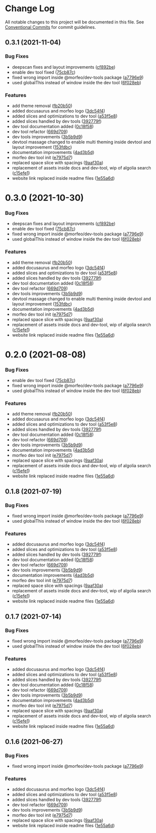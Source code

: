 # Change Log

All notable changes to this project will be documented in this file.
See [Conventional Commits](https://conventionalcommits.org) for commit guidelines.

## 0.3.1 (2021-11-04)


### Bug Fixes

* deepscan fixes and layout improvements ([cf892be](https://github.com/VLK-STUDIO/morfeo/commit/cf892be8668877f9203ebf39ab1d769aefab27dd))
* enable dev tool fixed ([75cb87c](https://github.com/VLK-STUDIO/morfeo/commit/75cb87c0dc818450e54aa77e3b624929e64fe205))
* fixed wrong import inside @morfeo/dev-tools package ([a7796e9](https://github.com/VLK-STUDIO/morfeo/commit/a7796e973ae77c07900dc6461105b542b93068bf))
* used globalThis instead of window inside the dev tool ([6f028eb](https://github.com/VLK-STUDIO/morfeo/commit/6f028eb4f2f1e42f14755bc8c41c26e7bbaf9a3c))


### Features

* add theme removal ([fb20b50](https://github.com/VLK-STUDIO/morfeo/commit/fb20b501e877e2137831f9e86629e213007b88b7))
* added docusaurus and morfeo logo ([3dc54f4](https://github.com/VLK-STUDIO/morfeo/commit/3dc54f4cf0037c3afd93678f8f3004bcf07398ae))
* added slices and optimizations to dev tool ([a53f5e8](https://github.com/VLK-STUDIO/morfeo/commit/a53f5e801f2b3a9baca5adc5a45c112de628b086))
* added slices handled by dev tools ([392779f](https://github.com/VLK-STUDIO/morfeo/commit/392779f9a122965b852a9af85508060c5d71dd59))
* dev tool documentation added ([0c18f58](https://github.com/VLK-STUDIO/morfeo/commit/0c18f58b7c52840e652b12704c9379cf557c0214))
* dev tool refactor ([669d709](https://github.com/VLK-STUDIO/morfeo/commit/669d709f312f919cab51375b4c465aa6584b8898))
* dev tools improvements ([3b5b9d9](https://github.com/VLK-STUDIO/morfeo/commit/3b5b9d96b94a06bf32ee3cebe9351a1e4c9660e0))
* devtool massage changed to enable multi theming inside devtool and layout improvement ([153fdbc](https://github.com/VLK-STUDIO/morfeo/commit/153fdbc52afec9b755f89de7108c278dec37050d))
* documentation improvements ([4ad3b5d](https://github.com/VLK-STUDIO/morfeo/commit/4ad3b5d7f35cd9c1ad1532e5367dec21594d8ff4))
* morfeo dev tool init ([e7975d7](https://github.com/VLK-STUDIO/morfeo/commit/e7975d772a368a1cf5cd2e300953bfefa70baa42))
* replaced space slice with spacings ([9aaf30a](https://github.com/VLK-STUDIO/morfeo/commit/9aaf30a705261c32c778e82d51ca7651c9263457))
* replacement of assets inside docs and dev-tool, wip of algolia search ([c15efe1](https://github.com/VLK-STUDIO/morfeo/commit/c15efe1b92d38f27ce62d0738bbeabf0cc800e9e))
* website link replaced inside readme files ([1e55a6d](https://github.com/VLK-STUDIO/morfeo/commit/1e55a6d458d2873d09efd5fad5100cbbae382057))





# 0.3.0 (2021-10-30)


### Bug Fixes

* deepscan fixes and layout improvements ([cf892be](https://github.com/VLK-STUDIO/morfeo/commit/cf892be8668877f9203ebf39ab1d769aefab27dd))
* enable dev tool fixed ([75cb87c](https://github.com/VLK-STUDIO/morfeo/commit/75cb87c0dc818450e54aa77e3b624929e64fe205))
* fixed wrong import inside @morfeo/dev-tools package ([a7796e9](https://github.com/VLK-STUDIO/morfeo/commit/a7796e973ae77c07900dc6461105b542b93068bf))
* used globalThis instead of window inside the dev tool ([6f028eb](https://github.com/VLK-STUDIO/morfeo/commit/6f028eb4f2f1e42f14755bc8c41c26e7bbaf9a3c))


### Features

* add theme removal ([fb20b50](https://github.com/VLK-STUDIO/morfeo/commit/fb20b501e877e2137831f9e86629e213007b88b7))
* added docusaurus and morfeo logo ([3dc54f4](https://github.com/VLK-STUDIO/morfeo/commit/3dc54f4cf0037c3afd93678f8f3004bcf07398ae))
* added slices and optimizations to dev tool ([a53f5e8](https://github.com/VLK-STUDIO/morfeo/commit/a53f5e801f2b3a9baca5adc5a45c112de628b086))
* added slices handled by dev tools ([392779f](https://github.com/VLK-STUDIO/morfeo/commit/392779f9a122965b852a9af85508060c5d71dd59))
* dev tool documentation added ([0c18f58](https://github.com/VLK-STUDIO/morfeo/commit/0c18f58b7c52840e652b12704c9379cf557c0214))
* dev tool refactor ([669d709](https://github.com/VLK-STUDIO/morfeo/commit/669d709f312f919cab51375b4c465aa6584b8898))
* dev tools improvements ([3b5b9d9](https://github.com/VLK-STUDIO/morfeo/commit/3b5b9d96b94a06bf32ee3cebe9351a1e4c9660e0))
* devtool massage changed to enable multi theming inside devtool and layout improvement ([153fdbc](https://github.com/VLK-STUDIO/morfeo/commit/153fdbc52afec9b755f89de7108c278dec37050d))
* documentation improvements ([4ad3b5d](https://github.com/VLK-STUDIO/morfeo/commit/4ad3b5d7f35cd9c1ad1532e5367dec21594d8ff4))
* morfeo dev tool init ([e7975d7](https://github.com/VLK-STUDIO/morfeo/commit/e7975d772a368a1cf5cd2e300953bfefa70baa42))
* replaced space slice with spacings ([9aaf30a](https://github.com/VLK-STUDIO/morfeo/commit/9aaf30a705261c32c778e82d51ca7651c9263457))
* replacement of assets inside docs and dev-tool, wip of algolia search ([c15efe1](https://github.com/VLK-STUDIO/morfeo/commit/c15efe1b92d38f27ce62d0738bbeabf0cc800e9e))
* website link replaced inside readme files ([1e55a6d](https://github.com/VLK-STUDIO/morfeo/commit/1e55a6d458d2873d09efd5fad5100cbbae382057))





# 0.2.0 (2021-08-08)


### Bug Fixes

* enable dev tool fixed ([75cb87c](https://github.com/VLK-STUDIO/morfeo/commit/75cb87c0dc818450e54aa77e3b624929e64fe205))
* fixed wrong import inside @morfeo/dev-tools package ([a7796e9](https://github.com/VLK-STUDIO/morfeo/commit/a7796e973ae77c07900dc6461105b542b93068bf))
* used globalThis instead of window inside the dev tool ([6f028eb](https://github.com/VLK-STUDIO/morfeo/commit/6f028eb4f2f1e42f14755bc8c41c26e7bbaf9a3c))


### Features

* add theme removal ([fb20b50](https://github.com/VLK-STUDIO/morfeo/commit/fb20b501e877e2137831f9e86629e213007b88b7))
* added docusaurus and morfeo logo ([3dc54f4](https://github.com/VLK-STUDIO/morfeo/commit/3dc54f4cf0037c3afd93678f8f3004bcf07398ae))
* added slices and optimizations to dev tool ([a53f5e8](https://github.com/VLK-STUDIO/morfeo/commit/a53f5e801f2b3a9baca5adc5a45c112de628b086))
* added slices handled by dev tools ([392779f](https://github.com/VLK-STUDIO/morfeo/commit/392779f9a122965b852a9af85508060c5d71dd59))
* dev tool documentation added ([0c18f58](https://github.com/VLK-STUDIO/morfeo/commit/0c18f58b7c52840e652b12704c9379cf557c0214))
* dev tool refactor ([669d709](https://github.com/VLK-STUDIO/morfeo/commit/669d709f312f919cab51375b4c465aa6584b8898))
* dev tools improvements ([3b5b9d9](https://github.com/VLK-STUDIO/morfeo/commit/3b5b9d96b94a06bf32ee3cebe9351a1e4c9660e0))
* documentation improvements ([4ad3b5d](https://github.com/VLK-STUDIO/morfeo/commit/4ad3b5d7f35cd9c1ad1532e5367dec21594d8ff4))
* morfeo dev tool init ([e7975d7](https://github.com/VLK-STUDIO/morfeo/commit/e7975d772a368a1cf5cd2e300953bfefa70baa42))
* replaced space slice with spacings ([9aaf30a](https://github.com/VLK-STUDIO/morfeo/commit/9aaf30a705261c32c778e82d51ca7651c9263457))
* replacement of assets inside docs and dev-tool, wip of algolia search ([c15efe1](https://github.com/VLK-STUDIO/morfeo/commit/c15efe1b92d38f27ce62d0738bbeabf0cc800e9e))
* website link replaced inside readme files ([1e55a6d](https://github.com/VLK-STUDIO/morfeo/commit/1e55a6d458d2873d09efd5fad5100cbbae382057))





## 0.1.8 (2021-07-19)


### Bug Fixes

* fixed wrong import inside @morfeo/dev-tools package ([a7796e9](https://github.com/VLK-STUDIO/morfeo/commit/a7796e973ae77c07900dc6461105b542b93068bf))
* used globalThis instead of window inside the dev tool ([6f028eb](https://github.com/VLK-STUDIO/morfeo/commit/6f028eb4f2f1e42f14755bc8c41c26e7bbaf9a3c))


### Features

* added docusaurus and morfeo logo ([3dc54f4](https://github.com/VLK-STUDIO/morfeo/commit/3dc54f4cf0037c3afd93678f8f3004bcf07398ae))
* added slices and optimizations to dev tool ([a53f5e8](https://github.com/VLK-STUDIO/morfeo/commit/a53f5e801f2b3a9baca5adc5a45c112de628b086))
* added slices handled by dev tools ([392779f](https://github.com/VLK-STUDIO/morfeo/commit/392779f9a122965b852a9af85508060c5d71dd59))
* dev tool documentation added ([0c18f58](https://github.com/VLK-STUDIO/morfeo/commit/0c18f58b7c52840e652b12704c9379cf557c0214))
* dev tool refactor ([669d709](https://github.com/VLK-STUDIO/morfeo/commit/669d709f312f919cab51375b4c465aa6584b8898))
* dev tools improvements ([3b5b9d9](https://github.com/VLK-STUDIO/morfeo/commit/3b5b9d96b94a06bf32ee3cebe9351a1e4c9660e0))
* documentation improvements ([4ad3b5d](https://github.com/VLK-STUDIO/morfeo/commit/4ad3b5d7f35cd9c1ad1532e5367dec21594d8ff4))
* morfeo dev tool init ([e7975d7](https://github.com/VLK-STUDIO/morfeo/commit/e7975d772a368a1cf5cd2e300953bfefa70baa42))
* replaced space slice with spacings ([9aaf30a](https://github.com/VLK-STUDIO/morfeo/commit/9aaf30a705261c32c778e82d51ca7651c9263457))
* replacement of assets inside docs and dev-tool, wip of algolia search ([c15efe1](https://github.com/VLK-STUDIO/morfeo/commit/c15efe1b92d38f27ce62d0738bbeabf0cc800e9e))
* website link replaced inside readme files ([1e55a6d](https://github.com/VLK-STUDIO/morfeo/commit/1e55a6d458d2873d09efd5fad5100cbbae382057))





## 0.1.7 (2021-07-14)


### Bug Fixes

* fixed wrong import inside @morfeo/dev-tools package ([a7796e9](https://github.com/VLK-STUDIO/morfeo/commit/a7796e973ae77c07900dc6461105b542b93068bf))
* used globalThis instead of window inside the dev tool ([6f028eb](https://github.com/VLK-STUDIO/morfeo/commit/6f028eb4f2f1e42f14755bc8c41c26e7bbaf9a3c))


### Features

* added docusaurus and morfeo logo ([3dc54f4](https://github.com/VLK-STUDIO/morfeo/commit/3dc54f4cf0037c3afd93678f8f3004bcf07398ae))
* added slices and optimizations to dev tool ([a53f5e8](https://github.com/VLK-STUDIO/morfeo/commit/a53f5e801f2b3a9baca5adc5a45c112de628b086))
* added slices handled by dev tools ([392779f](https://github.com/VLK-STUDIO/morfeo/commit/392779f9a122965b852a9af85508060c5d71dd59))
* dev tool documentation added ([0c18f58](https://github.com/VLK-STUDIO/morfeo/commit/0c18f58b7c52840e652b12704c9379cf557c0214))
* dev tool refactor ([669d709](https://github.com/VLK-STUDIO/morfeo/commit/669d709f312f919cab51375b4c465aa6584b8898))
* dev tools improvements ([3b5b9d9](https://github.com/VLK-STUDIO/morfeo/commit/3b5b9d96b94a06bf32ee3cebe9351a1e4c9660e0))
* documentation improvements ([4ad3b5d](https://github.com/VLK-STUDIO/morfeo/commit/4ad3b5d7f35cd9c1ad1532e5367dec21594d8ff4))
* morfeo dev tool init ([e7975d7](https://github.com/VLK-STUDIO/morfeo/commit/e7975d772a368a1cf5cd2e300953bfefa70baa42))
* replaced space slice with spacings ([9aaf30a](https://github.com/VLK-STUDIO/morfeo/commit/9aaf30a705261c32c778e82d51ca7651c9263457))
* replacement of assets inside docs and dev-tool, wip of algolia search ([c15efe1](https://github.com/VLK-STUDIO/morfeo/commit/c15efe1b92d38f27ce62d0738bbeabf0cc800e9e))
* website link replaced inside readme files ([1e55a6d](https://github.com/VLK-STUDIO/morfeo/commit/1e55a6d458d2873d09efd5fad5100cbbae382057))





## 0.1.6 (2021-06-27)


### Bug Fixes

* fixed wrong import inside @morfeo/dev-tools package ([a7796e9](https://github.com/VLK-STUDIO/morfeo/commit/a7796e973ae77c07900dc6461105b542b93068bf))


### Features

* added docusaurus and morfeo logo ([3dc54f4](https://github.com/VLK-STUDIO/morfeo/commit/3dc54f4cf0037c3afd93678f8f3004bcf07398ae))
* added slices and optimizations to dev tool ([a53f5e8](https://github.com/VLK-STUDIO/morfeo/commit/a53f5e801f2b3a9baca5adc5a45c112de628b086))
* added slices handled by dev tools ([392779f](https://github.com/VLK-STUDIO/morfeo/commit/392779f9a122965b852a9af85508060c5d71dd59))
* dev tool refactor ([669d709](https://github.com/VLK-STUDIO/morfeo/commit/669d709f312f919cab51375b4c465aa6584b8898))
* dev tools improvements ([3b5b9d9](https://github.com/VLK-STUDIO/morfeo/commit/3b5b9d96b94a06bf32ee3cebe9351a1e4c9660e0))
* morfeo dev tool init ([e7975d7](https://github.com/VLK-STUDIO/morfeo/commit/e7975d772a368a1cf5cd2e300953bfefa70baa42))
* replaced space slice with spacings ([9aaf30a](https://github.com/VLK-STUDIO/morfeo/commit/9aaf30a705261c32c778e82d51ca7651c9263457))
* website link replaced inside readme files ([1e55a6d](https://github.com/VLK-STUDIO/morfeo/commit/1e55a6d458d2873d09efd5fad5100cbbae382057))
